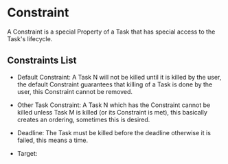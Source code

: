 # Constraint

A Constraint is a special Property of a Task that has special access to the Task's lifecycle.

## Constraints List

* Default Constraint: A Task N will not be killed until it is killed by the user, the default Constraint guarantees that killing of a Task is done by the user, this Constraint cannot be removed.

* Other Task Constraint: A Task N which has the Constraint cannot be killed unless Task M is killed (or its Constraint is met), this basically creates an ordering, sometimes this is desired.

* Deadline: The Task must be killed before the deadline otherwise it is failed, this means a time.

* Target:
